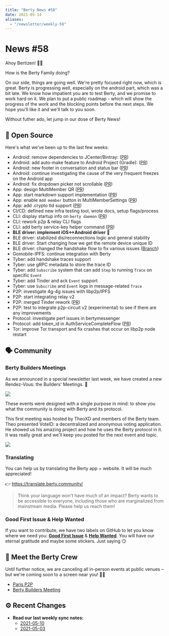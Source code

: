 ```yaml
---
title: "Berty News #58"
date: 2021-05-14
aliases:
  - "/newsletter/weekly-58"
---
```


# News #58

Ahoy Bertizen! 🏴‍☠️

How is the Berty Family doing?

On our side, things are going well. We're pretty focused right now, which is great.  Berty is progressing well, especially on the android part, which was a bit late. We know how impatient you are to test Berty, and we promise to work hard on it. We plan to put a public roadmap - which will show the progress of the work and the blocking points before the next steps. We hope you'll like it and we'll talk to you soon.

Without futher ado, let jump in our dose of Berty News!


## 🚀 Open Source

Here's what we've been up to the last few weeks:

* Android: remove dependencies to JCenter/Bintray: ([PR](https://github.com/berty/berty/pull/3308))
* Android: add auto-make feature to Android Project (Gradle): ([PR](https://github.com/berty/berty/pull/3309))
* Android: new footer in conversation and status bar ([PR](https://github.com/berty/berty/pull/3302))
* Android: continue investigating the cause of the very frequent freezes on the Android app
* Android: fix dropdown picker not scrollable ([PR](https://github.com/berty/berty/pull/3294))
* App: design MultiMember QR ([PR](https://github.com/berty/berty/pull/3282))
* App: start markdown support implementation ([PR](https://github.com/berty/berty/pull/3284))
* App: enable `Add member` button in MultiMemberSettings ([PR](https://github.com/berty/berty/pull/3288))
* App: add .crypto tld support ([PR](https://github.com/berty/berty/pull/3293))
* CI/CD: defined new infra testing tool, wrote docs, setup flags/process
* CLI: display startup info on `berty daemon` ([PR](https://github.com/berty/berty/pull/2979))
* CLI: rework p2p & relay CLI flags
* CLI: add berty service-key helper command ([PR](https://github.com/berty/berty/pull/3296))
* **BLE driver: implement iOS<->Android driver** 🎉
* BLE driver: stabilized dis/reconnections logic and general stability
* BLE driver: Start changing how we get the remote device unique ID
* BLE driver: changed the handshake flow to fix various issues ([Branch](https://github.com/berty/ble-wip/tree/sync-server-client-work))
* Gomobile-IPFS: continue integration with Berty
* Tyber: add handshake traces support
* Tyber: use gRPC metadata to store the trace ID
* Tyber: add `Subscribe` system that can add `Step` to running `Trace` on specific `Event`
* Tyber: add Tinder and ack `Event` support
* Tyber: use `Subscribe` and `Event` logs in message-related `Trace`
* P2P: investigate 4g-4g issues with libp2p/IPFS
* P2P: start integrating relay v2
* P2P: merged Tinder rework ([PR](https://github.com/berty/berty/pull/3139))
* P2P: test to integrate p2p-circuit v2 (experimental) to see if there are any improvements
* Protocol: investigate perf issues in bertymessenger
* Protocol: add token_id in AuthServiceCompleteFlow ([PR](https://github.com/berty/berty/pull/3286))
* Tor: improve Tor transport and fix crashes that occur on libp2p node restart

## 🗣️ Community

### Berty Builders Meetings

As we announced in a special newsletter last week, we have created a new Rendez-Vous: the Builders' Meetings. 👷

![](https://i.imgur.com/ZqX2qeK.gif)

These events were designed with a single purpose in mind: to show you what the community is doing with Berty and its protocol.

This first meeting was hosted by TheoXD and members of the Berty team. Theo presented VoteID: a decentralized and anonymous voting application.  He showed us his amazing project and how he uses the Berty protocol in it. It was really great and we'll keep you posted for the next event and topic.

![](https://i.imgur.com/mPMIqJq.jpg)

### Translating

You can help us by translating the Berty app + website. It will be much appreciated!

👉 https://translate.berty.community/

> Think your language won't have much of an impact? Berty wants to be accessible to everyone, including those who are marginalized from mainstream media. Please help us reach them!

### Good First Issue & Help Wanted

If you want to contribute, we have two labels on GitHub to let you know where we need you: [**Good First Issue**](https://github.com/issues?q=is%3Aissue+is%3Aopen+org%3Aberty+label%3A%22good+first+issue%22+sort%3Aupdated-desc) & [**Help Wanted**](https://github.com/issues?q=is%3Aissue+is%3Aopen+org%3Aberty+label%3A%22help+wanted%22+sort%3Aupdated-desc+). You will have our eternal gratitude and maybe some stickers. Just saying 😏

## 🎉 Meet the Berty Crew

Until further notice, we are canceling all in-person events at public venues – but we're coming soon to a screen near you! 🚧🚧

* [Paris P2P](https://p2p.paris/)
* [Berty Builders Meeting](https://www.meetup.com/berty-hq/)

## ⚙️ Recent Changes

* **Read our last weekly sync notes:**
    * [2021-05-10](https://github.com/berty/community/blob/master/meeting-notes/2021/Q2/2021-05-10--staff-team-weekly-sync.md)
    * [2021-05-03](https://github.com/berty/community/blob/master/meeting-notes/2021/Q2/2021-05-03--staff-team-weekly-sync.md)
